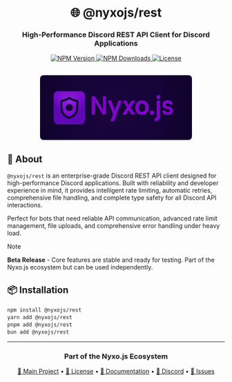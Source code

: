 <div align="center">
  <h1>🌐 @nyxojs/rest</h1>
  <h3>High-Performance Discord REST API Client for Discord Applications</h3>
  <p align="center">
    <a href="https://www.npmjs.com/package/@nyxojs/rest">
      <img src="https://img.shields.io/npm/v/@nyxojs/rest?style=for-the-badge&logo=npm&color=CB3837" alt="NPM Version">
    </a>
    <a href="https://www.npmjs.com/package/@nyxojs/rest">
      <img src="https://img.shields.io/npm/dm/@nyxojs/rest?style=for-the-badge&logo=npm&color=CB3837" alt="NPM Downloads">
    </a>
    <a href="https://github.com/AtsuLeVrai/nyxo.js/blob/main/LICENSE">
      <img src="https://img.shields.io/github/license/AtsuLeVrai/nyxo.js?style=for-the-badge&logo=apache&color=D22128" alt="License">
    </a>
  </p>
  <br />
  <img src="../../public/nyxojs_banner.png" alt="Nyxo.js Banner" width="70%" style="border-radius: 8px;">
</div>

## 🚀 About

`@nyxojs/rest` is an enterprise-grade Discord REST API client designed for high-performance Discord applications. Built
with reliability and developer experience in mind, it provides intelligent rate limiting, automatic retries,
comprehensive file handling, and complete type safety for all Discord API interactions.

Perfect for bots that need reliable API communication, advanced rate limit management, file uploads, and comprehensive
error handling under heavy load.

> [!NOTE]
> **Beta Release** - Core features are stable and ready for testing. Part of the Nyxo.js ecosystem but can be used
> independently.

## 📦 Installation

```bash
npm install @nyxojs/rest
yarn add @nyxojs/rest
pnpm add @nyxojs/rest
bun add @nyxojs/rest
```

---

<div align="center">
  <h3>Part of the Nyxo.js Ecosystem</h3>
  <p>
    <a href="../../README.md">🌌 Main Project</a> •
    <a href="../../LICENSE">📜 License</a> •
    <a href="https://nyxojs.dev">📖 Documentation</a> •
    <a href="https://discord.gg/hfMzQMbaMg">💬 Discord</a> •
    <a href="https://github.com/AtsuLeVrai/nyxo.js/issues">🐛 Issues</a>
  </p>
</div>
